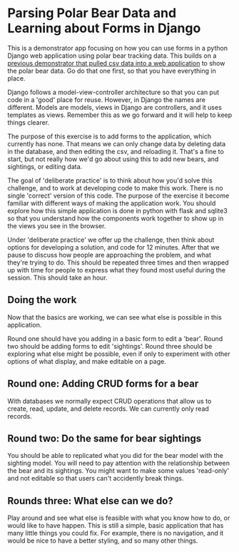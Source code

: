 # Parsing Polar Bear Data and Learning about Forms in Django
This is a demonstrator app focusing on how you can use forms in a python Django web application using polar bear tracking data. This builds on a [previous demonstrator that pulled csv data into a web application](https://github.com/scharlau/polar_bears_django) to show the polar bear data. Go do that one first, so that you have everything in place. 

Django follows a model-view-controller architecture so that you can put code in a 'good' place for reuse. However, in Django the names are different. Models are models, views in Django are controllers, and it uses templates as views. Remember this as we go forward and it will help to keep things clearer.

The purpose of this exercise is to add forms to the application, which currently has none. That means we can only change data by deleting data in the database, and then editing the csv, and reloading it. That's a fine to start, but not really how we'd go about using this to add new bears, and sightings, or editing data.

The goal of 'deliberate practice' is to think about how you'd solve this challenge, and to work at developing code to make this work. There is no single 'correct' version of this code. The purpose of the exercise it become familiar with different ways of making the application work. You should explore how this simple application is done in python with flask and sqlite3 so that you understand how the components work together to show up in the views you see in the browser.

Under 'deliberate practice' we offer up the challenge, then think about options for developing a solution, and code for 12 minutes. After that we pause to discuss how people are approaching the problem, and what they're trying to do. This should be repeated three times and then wrapped up with time for people to express what they found most useful during the session. This should take an hour.

## Doing the work
Now that the basics are working, we can see what else is possible in this application.

Round one should have you adding in a basic form to edit a 'bear'. 
Round two should be adding forms to edit 'sightings'.
Round three should be exploring what else might be possible, even if only to experiment with other options of what display, and make editable on a page.

## Round one: Adding CRUD forms for a bear
With databases we normally expect CRUD operations that allow us to create, read, update, and delete records. We can currently only read records.

## Round two: Do the same for bear sightings
You should be able to replicated what you did for the bear model with the sighting model. You will need to pay attention with the relationship between the bear and its sightings. You might want to make some values 'read-only' and not editable so that users can't accidently break things.

## Rounds three: What else can we do?
Play around and see what else is feasible with what you know how to do, or would like to have happen. This is still a simple, basic application that has many little things you could fix. For example, there is no navigation, and it would be nice to have a better styling, and so many other things.

